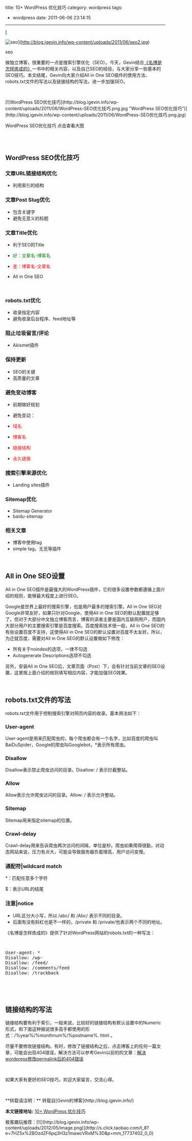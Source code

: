 title: 10+ WordPress 优化技巧
category: wordpress
tags:
- wordpress
date: 2011-06-06 23:14:15
---

<div id="attachment_1343" style="width: 533px" class="wp-caption aligncenter">[

![](http://blog.igevin.info/wp-content/uploads/2011/06/seo2.jpg "seo")](http://blog.igevin.info/wp-content/uploads/2011/06/seo2.jpg)

seo
</div>

做独立博客，很重要的一点是搜索引擎优化（SEO）。今天，Gevin结合[《名博是怎样炼成的》](http://book.douban.com/subject/3266445/)一书中的相关内容，以及自己SEO的经验，与大家分享一些基本的SEO技巧。本文结尾，Gevin向大家介绍All in One SEO插件的使用方法、robots.txt文件的写法以及链接结构的写法，进一步加强SEO。

<span id="more-1335"></span>

&nbsp;

<div id="attachment_1339" style="width: 576px" class="wp-caption aligncenter">[![WordPress SEO优化技巧](http://blog.igevin.info/wp-content/uploads/2011/06/WordPress-SEO优化技巧.png.jpg "WordPress SEO优化技巧")](http://blog.igevin.info/wp-content/uploads/2011/06/WordPress-SEO优化技巧.png.jpg)

WordPress SEO优化技巧 点击查看大图
</div>

&nbsp;

&nbsp;

<span style="font-size: 20px; font-weight: bold;">WordPress SEO优化技巧</span>

### 文章URL链接结构优化

*   利用索引的结构

### 文章Post Slug优化

*   包含关键字
*   避免无意义的标题

### 文章Title优化

*   利于SEO的Title

*   <span style="color: #008000;">好：文章名-博客名</span>
*   <span style="color: #ff0000;">差：博客名-文章名</span>

*   All in One SEO

&nbsp;

### robots.txt优化

*   收录指定内容
*   避免收录后台程序、feed地址等

### 阻止垃圾留言/评论

*   Akismet插件

### 保持更新

*   SEO的关键
*   高质量的文章

### 避免变动博客

*   前期做好规划
*   避免变动：

*   <span style="color: #ff0000;">域名</span>
*   <span style="color: #ff0000;">博客名</span>
*   <span style="color: #ff0000;">链接结构</span>
*   <span style="color: #ff0000;">永久链接</span>

### 搜索引擎来源优化

*   Landing sites插件

### Sitemap优化

*   Sitemap Generator
*   baidu-sitemap

### 相关文章

*   博客中使用tag
*   simple tag，无觅等插件

&nbsp;

## All in One SEO设置

All in One SEO插件是最强大的WordPress插件，它的很多设置参数都遵循上面介绍的规则，能够最大程度上进行SEO。

Google是世界上最好的搜索引擎，也是用户最多的搜索引擎。All in One SEO对Google非常友好，如果只针对Google，使用All in One SEO的默认配置就足够了。但对于大部分中文独立博客而言，博客的读者主要是国内互联网用户，而国内大部分用户的主要搜索引擎是百度搜索。百度搜索技术很一般，All in One SEO的有些设置百度不支持，这使得All in One SEO的默认设置对百度不太友好。所以，为迁就百度，需要对All in One SEO的默认设置做如下修改：

*   所有关于noindex的选项，一律不勾选
*   Autogenerate Descriptions选项不勾选

另外，安装All in One SEO后，文章页面（Post）下，会有针对当前文章的SEO设置，这里按上面介绍的规则填写相应内容，才能加强SEO效果。

&nbsp;

## robots.txt文件的写法

robots.txt文件用于控制搜索引擎对网页内容的收录。基本用法如下：

<div>

### User-agent[](http://www.ezloo.com/2011/04/robots_txt.html#user-agent "Link to this section")

User-agent是用来匹配爬虫的，每个爬虫都会有一个名字，比如百度的爬虫叫BaiDuSpider，Google的爬虫叫Googlebot，*表示所有爬虫。

</div>
<div id="more">

### Disallow[](http://www.ezloo.com/2011/04/robots_txt.html#disallow "Link to this section")

Disallow表示禁止爬虫访问的目录。Disallow: / 表示拦截整站。

### Allow[](http://www.ezloo.com/2011/04/robots_txt.html#allow "Link to this section")

Allow表示允许爬虫访问的目录。Allow: / 表示允许整站。

### Sitemap[](http://www.ezloo.com/2011/04/robots_txt.html#sitemap "Link to this section")

Sitemap用来指定sitemap的位置。

### Crawl-delay[](http://www.ezloo.com/2011/04/robots_txt.html#crawl-delay "Link to this section")

Crawl-delay用来告诉爬虫两次访问的间隔，单位是秒。爬虫如果爬得很勤，对动态网站来说，压力有点大，可能会导致服务器负载增高，用户访问变慢。

### 通配符|wildcard match[](http://www.ezloo.com/2011/04/robots_txt.html#wildcard-match "Link to this section")

*：匹配任意多个字符

$：表示URL的结尾

### **注意|notice**[](http://www.ezloo.com/2011/04/robots_txt.html#notice "Link to this section")

*   URL区分大小写，所以 /abc/ 和 /Abc/ 表示不同的目录。
*   后面有没有斜杠也是不一样的，/private 和 /private/也表示两个不同的地址。
</div>

《名博是怎样炼成的》提供了针对WordPress网站的robots.txt的一种写法：

&nbsp;

<pre class="brush:csharp">User-agent: *
Disallow: /wp-
Disallow: /feed/
Disallow: /comments/feed
Disallow: /trackback</pre>

&nbsp;

&nbsp;

## 链接结构的写法

链接结构要有利于索引，一般来说，比较好的链接结构有默认设置中的Numeric形式，和下面这种据说很多高手都使用的形式：/%year%/%monthnum%/%postname%. html 。

尽量不要修改链接结构。有时，修改了链接结构之后，点击博客上的任何一篇文章，可能会出现404错误，解决方法可以参考Gevin以前的的文章：[解决wordpress修改permalink后的404错误](http://blog.igevin.info/archives/700 "Permanent Link to 解决wordpress修改permalink后的404错误")

&nbsp;

如果大家有更好的SEO技巧，欢迎大家留言，交流心得。

&nbsp;
<div style="margin-top: 15px">
<p>**转载请注明：** 转载自[Gevin的博客](http://blog.igevin.info/)

**本文链接地址:** [10+ WordPress 优化技巧](http://blog.igevin.info/2011/06/10-wordpress-skill/)

</div>
<div>
极客趣玩推荐：[![](http://blog.igevin.info/wp-content/uploads/2012/05/image.png)](http://s.click.taobao.com/t_8?e=7HZ5x%2BOzdZF6pq3H3z1mawcVRxM%3D&#038;p=mm_17737402_0_0)
</div>
